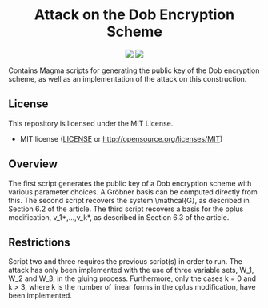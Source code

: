 <h1 align="center">Attack on the Dob Encryption Scheme</h1>
<p align="center">
    <a href="https://github.com/Simula-UiB/Attack-On-The-Dob-Encryption-Scheme/blob/master/AUTHORS"><img src="https://img.shields.io/badge/authors.svg"></a>
    <a href="https://github.com/Simula-UiB/Attack-On-The-Dob-Encryption-Scheme/blob/master/LICENSE"><img src="https://img.shields.io/badge/license-MIT-blue.svg"></a>
</p>

Contains Magma scripts for generating the public key of the Dob encryption scheme, as well as an implementation of the attack on this construction.

## License

This repository is licensed under the MIT License.

* MIT license ([LICENSE](LICENSE) or http://opensource.org/licenses/MIT)


## Overview

The first script generates the public key of a Dob encryption scheme with various parameter choices. A Gröbner basis can be computed directly from this. The second script recovers the system \mathcal{G}, as described in Section 6.2 of the article. The third script recovers a basis for the oplus modification, v_1*,...,v_k*, as described in Section 6.3 of the article.

## Restrictions

Script two and three requires the previous script(s) in order to run. The attack has only been implemented with the use of three variable sets, W_1, W_2 and W_3, in the gluing process. Furthermore, only the cases k = 0 and k > 3, where k is the number of linear forms in the oplus modification, have been implemented.
